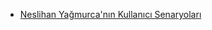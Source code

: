 - [Neslihan Yağmurca'nın Kullanıcı Senaryoları](https://github.com/nneslihanyy/BambiHermanos/blob/main/NeslihanYagmurcaKullaniciSenaryosu.pdf)
